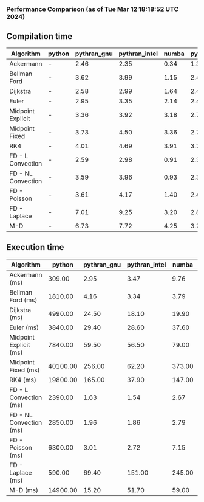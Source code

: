 ### Performance Comparison (as of Tue Mar 12 18:18:52 UTC 2024)
## Compilation time
Algorithm                 | python                    | pythran_gnu               | pythran_intel             | numba                     | pyccel_fortran_gnu        | pyccel_c_gnu              | pyccel_fortran_intel      | pyccel_c_intel           
------------------------- | ------------------------- | ------------------------- | ------------------------- | ------------------------- | ------------------------- | ------------------------- | ------------------------- | -------------------------
Ackermann                 | -                         | 2.46                      | 2.35                      | 0.34                      | 1.31                      | 1.24                      | 1.37                      | 1.30                     
Bellman Ford              | -                         | 3.62                      | 3.99                      | 1.15                      | 2.45                      | 2.63                      | 2.54                      | 3.43                     
Dijkstra                  | -                         | 2.58                      | 2.99                      | 1.64                      | 2.46                      | 2.64                      | 2.67                      | 3.49                     
Euler                     | -                         | 2.95                      | 3.35                      | 2.14                      | 2.42                      | 2.66                      | 2.52                      | 3.41                     
Midpoint Explicit         | -                         | 3.36                      | 3.92                      | 3.18                      | 2.72                      | 2.92                      | 2.83                      | 3.71                     
Midpoint Fixed            | -                         | 3.73                      | 4.50                      | 3.36                      | 2.72                      | 3.00                      | 2.90                      | 3.77                     
RK4                       | -                         | 4.01                      | 4.69                      | 3.91                      | 3.20                      | 3.34                      | 3.33                      | 4.17                     
FD - L Convection         | -                         | 2.59                      | 2.98                      | 0.91                      | 2.39                      | 2.63                      | 2.54                      | 3.38                     
FD - NL Convection        | -                         | 3.59                      | 3.96                      | 0.93                      | 2.37                      | 2.61                      | 2.54                      | 3.40                     
FD - Poisson              | -                         | 3.61                      | 4.17                      | 1.40                      | 2.49                      | 2.74                      | 3.07                      | 3.45                     
FD - Laplace              | -                         | 7.01                      | 9.25                      | 3.20                      | 2.82                      | 3.08                      | 3.10                      | 3.93                     
M-D                       | -                         | 6.73                      | 7.72                      | 4.25                      | 3.23                      | 3.24                      | 3.40                      | 4.38                     

## Execution time
Algorithm                 | python                    | pythran_gnu               | pythran_intel             | numba                     | pyccel_fortran_gnu        | pyccel_c_gnu              | pyccel_fortran_intel      | pyccel_c_intel           
------------------------- | ------------------------- | ------------------------- | ------------------------- | ------------------------- | ------------------------- | ------------------------- | ------------------------- | -------------------------
Ackermann (ms)            | 309.00                    | 2.95                      | 3.47                      | 9.76                      | 1.50                      | 1.54                      | 8.90                      | 3.93                     
Bellman Ford (ms)         | 1810.00                   | 4.16                      | 3.34                      | 3.79                      | 2.96                      | 6.02                      | 4.11                      | 18.80                    
Dijkstra (ms)             | 4990.00                   | 24.50                     | 18.10                     | 19.90                     | 19.10                     | 31.20                     | 25.30                     | 22.20                    
Euler (ms)                | 3840.00                   | 29.40                     | 28.60                     | 37.60                     | 14.80                     | 144.00                    | 14.10                     | 128.00                   
Midpoint Explicit (ms)    | 7840.00                   | 59.50                     | 56.50                     | 79.00                     | 24.10                     | 281.00                    | 16.10                     | 253.00                   
Midpoint Fixed (ms)       | 40100.00                  | 256.00                    | 62.20                     | 373.00                    | 74.90                     | 1390.00                   | 60.70                     | 1240.00                  
RK4 (ms)                  | 19800.00                  | 165.00                    | 37.90                     | 147.00                    | 34.50                     | 485.00                    | 37.70                     | 405.00                   
FD - L Convection (ms)    | 2390.00                   | 1.63                      | 1.54                      | 2.67                      | 1.46                      | 1.62                      | 1.32                      | 3.88                     
FD - NL Convection (ms)   | 2850.00                   | 1.96                      | 1.86                      | 2.79                      | 1.82                      | 2.20                      | 1.36                      | 3.74                     
FD - Poisson (ms)         | 6300.00                   | 3.01                      | 2.72                      | 7.15                      | 2.80                      | 3.82                      | 2.65                      | 8.93                     
FD - Laplace (ms)         | 590.00                    | 69.40                     | 151.00                    | 245.00                    | 58.10                     | 258.00                    | 63.50                     | 305.00                   
M-D (ms)                  | 14900.00                  | 15.20                     | 51.70                     | 59.00                     | 53.90                     | 59.40                     | 68.80                     | 63.40                    
